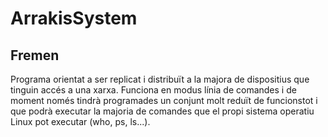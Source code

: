 # ArrakisSystem

## Fremen

Programa orientat a ser replicat i distribuït a la majora de dispositius que tinguin accés a una
xarxa. Funciona en modus línia de comandes i de moment només tindrà programades
un conjunt molt reduït de funcionstot i que podrà executar la majoria de comandes que
el propi sistema operatiu Linux pot executar (who, ps, ls...).

